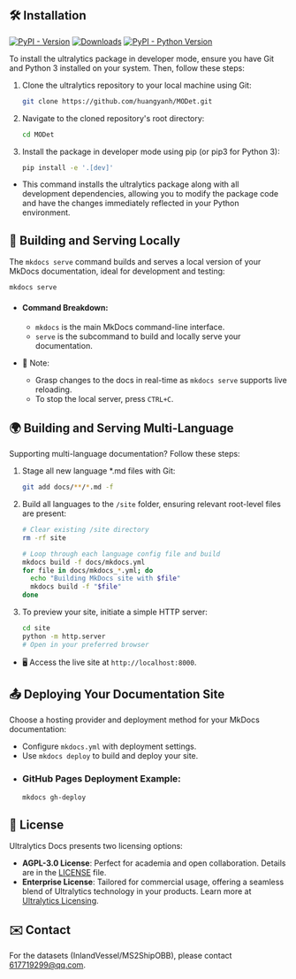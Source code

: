
## 🛠️ Installation

[![PyPI - Version](https://img.shields.io/pypi/v/ultralytics?logo=pypi&logoColor=white)](https://pypi.org/project/ultralytics/)
[![Downloads](https://static.pepy.tech/badge/ultralytics)](https://pepy.tech/project/ultralytics)
[![PyPI - Python Version](https://img.shields.io/pypi/pyversions/ultralytics?logo=python&logoColor=gold)](https://pypi.org/project/ultralytics/)

To install the ultralytics package in developer mode, ensure you have Git and Python 3 installed on your system. Then, follow these steps:

1. Clone the ultralytics repository to your local machine using Git:

    ```bash
    git clone https://github.com/huangyanh/MODet.git
    ```

2. Navigate to the cloned repository's root directory:

    ```bash
    cd MODet
    ```

3. Install the package in developer mode using pip (or pip3 for Python 3):

    ```bash
    pip install -e '.[dev]'
    ```

- This command installs the ultralytics package along with all development dependencies, allowing you to modify the package code and have the changes immediately reflected in your Python environment.

## 🚀 Building and Serving Locally

The `mkdocs serve` command builds and serves a local version of your MkDocs documentation, ideal for development and testing:

```bash
mkdocs serve
```

- #### Command Breakdown:

    - `mkdocs` is the main MkDocs command-line interface.
    - `serve` is the subcommand to build and locally serve your documentation.

- 🧐 Note:

    - Grasp changes to the docs in real-time as `mkdocs serve` supports live reloading.
    - To stop the local server, press `CTRL+C`.

## 🌍 Building and Serving Multi-Language

Supporting multi-language documentation? Follow these steps:

1. Stage all new language \*.md files with Git:

    ```bash
    git add docs/**/*.md -f
    ```

2. Build all languages to the `/site` folder, ensuring relevant root-level files are present:

    ```bash
    # Clear existing /site directory
    rm -rf site

    # Loop through each language config file and build
    mkdocs build -f docs/mkdocs.yml
    for file in docs/mkdocs_*.yml; do
      echo "Building MkDocs site with $file"
      mkdocs build -f "$file"
    done
    ```

3. To preview your site, initiate a simple HTTP server:

    ```bash
    cd site
    python -m http.server
    # Open in your preferred browser
    ```

- 🖥️ Access the live site at `http://localhost:8000`.

## 📤 Deploying Your Documentation Site

Choose a hosting provider and deployment method for your MkDocs documentation:

- Configure `mkdocs.yml` with deployment settings.
- Use `mkdocs deploy` to build and deploy your site.

* ### GitHub Pages Deployment Example:

    ```bash
    mkdocs gh-deploy
    ```

## 📜 License

Ultralytics Docs presents two licensing options:

- **AGPL-3.0 License**: Perfect for academia and open collaboration. Details are in the [LICENSE](https://github.com/ultralytics/docs/blob/main/LICENSE) file.
- **Enterprise License**: Tailored for commercial usage, offering a seamless blend of Ultralytics technology in your products. Learn more at [Ultralytics Licensing](https://ultralytics.com/license).

## ✉️ Contact

For the datasets (InlandVessel/MS2ShipOBB), please contact [617719299@qq.com](mailto:617719299@qq.com).
